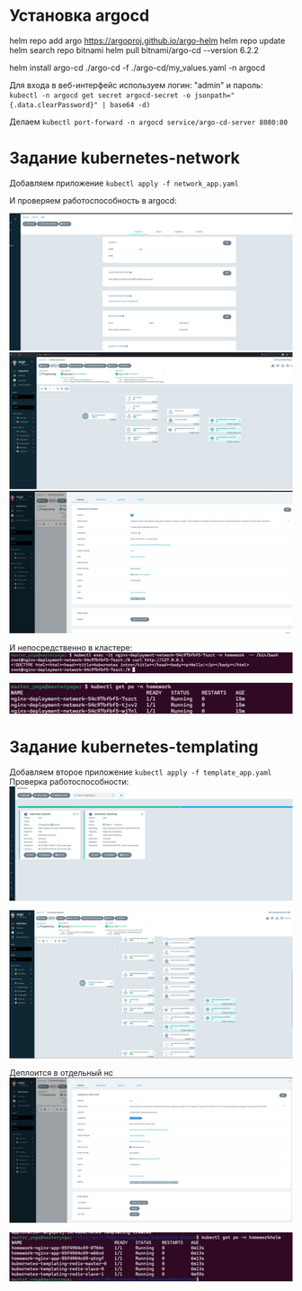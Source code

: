 # Установка argocd 
helm repo add argo https://argoproj.github.io/argo-helm
helm repo update
helm search repo bitnami
helm pull  bitnami/argo-cd --version 6.2.2

helm install argo-cd ./argo-cd -f ./argo-cd/my_values.yaml -n argocd

Для входа в веб-интерфейс используем логин: "admin" и пароль: `kubectl -n argocd get secret argocd-secret -o jsonpath="{.data.clearPassword}" | base64 -d)`

Делаем `kubectl port-forward -n argocd service/argo-cd-server 8080:80`

# Задание kubernetes-network
Добавляем приложение `kubectl apply -f network_app.yaml`

И проверяем работоспособность в argocd: 

![alt text](image-2.png)
![alt text](image.png)
![alt text](image-1.png)

И непосредственно в кластере: 
![alt text](image-3.png)

![alt text](image-4.png)

# Задание kubernetes-templating

Добавляем второе приложение `kubectl apply -f template_app.yaml` <br/>
Проверка работоспособности: 
![](image-5.png) 

![alt text](image-6.png)

Деплоится в отдельный нс 
![alt text](image-7.png)

![alt text](image-8.png)